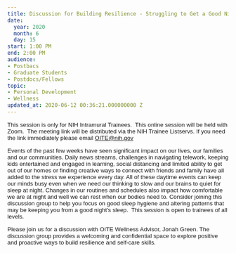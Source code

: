 ```yaml
---
title: Discussion for Building Resilience - Struggling to Get a Good Night’s Sleep
date:
  year: 2020
  month: 6
  day: 15
start: 1:00 PM
end: 2:00 PM
audience:
- Postbacs
- Graduate Students
- Postdocs/Fellows
topic:
- Personal Development
- Wellness
updated_at: 2020-06-12 00:36:21.000000000 Z
---
```

<span style="font-family: arial, helvetica, sans-serif; font-size:
10pt;">This session is only for NIH Intramural Trainees.  This online
session will be held with Zoom.  The meeting link will be distributed
via the NIH Trainee Listservs. If you need the link immediately please
email OITE@nih.gov</span>

<span style="font-family: arial, helvetica, sans-serif; font-size:
10pt;">Events of the past few weeks have seen significant impact on our
lives, our families and our communities. Daily news streams, challenges
in navigating telework, keeping kids entertained and engaged in
learning, social distancing and limited ability to get out of our homes
or finding creative ways to connect with friends and family have all
added to the stress we experience every day. All of these daytime events
can keep our minds busy even when we need our thinking to slow and our
brains to quiet for sleep at night. Changes in our routines and
schedules also impact how comfortable we are at night and well we can
rest when our bodies need to. Consider joining this discussion group to
help you focus on good sleep hygiene and altering patterns that may be
keeping you from a good night's sleep.  This session is open to trainees
of all levels.  </span>

<span style="font-family: arial, helvetica, sans-serif; font-size:
10pt;">Please join us for a discussion with OITE Wellness Advisor, Jonah
Green. The discussion group provides a welcoming and confidential space
to explore positive and proactive ways to build resilience and self-care
skills.</span>
